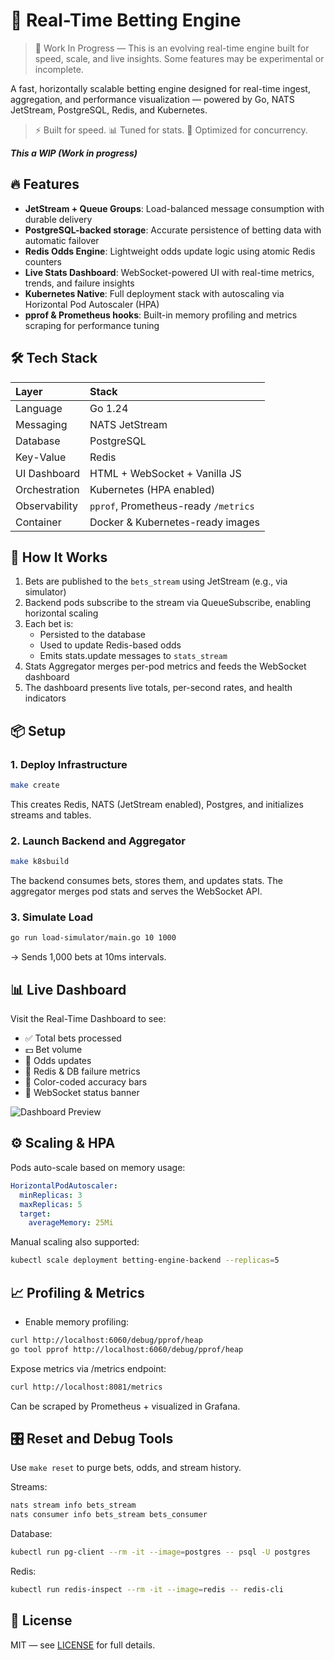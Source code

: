 # 🎯 Real-Time Betting Engine

> 🚧 Work In Progress — This is an evolving real-time engine built for speed, scale, and live insights. Some features may be experimental or incomplete.

A fast, horizontally scalable betting engine designed for real-time ingest, aggregation, and performance visualization — powered by Go, NATS JetStream, PostgreSQL, Redis, and Kubernetes.

> ⚡ Built for speed. 📊 Tuned for stats. 🧠 Optimized for concurrency.

**_This a WIP (Work in progress)_**

## 🔥 Features

- **JetStream + Queue Groups**: Load-balanced message consumption with durable delivery
- **PostgreSQL-backed storage**: Accurate persistence of betting data with automatic failover
- **Redis Odds Engine**: Lightweight odds update logic using atomic Redis counters
- **Live Stats Dashboard**: WebSocket-powered UI with real-time metrics, trends, and failure insights
- **Kubernetes Native**: Full deployment stack with autoscaling via Horizontal Pod Autoscaler (HPA)
- **pprof & Prometheus hooks**: Built-in memory profiling and metrics scraping for performance tuning

## 🛠️ Tech Stack

| Layer         | Stack                                |
| :------------ | :----------------------------------- |
| Language      | Go 1.24                              |
| Messaging     | NATS JetStream                       |
| Database      | PostgreSQL                           |
| Key-Value     | Redis                                |
| UI Dashboard  | HTML + WebSocket + Vanilla JS        |
| Orchestration | Kubernetes (HPA enabled)             |
| Observability | `pprof`, Prometheus-ready `/metrics` |
| Container     | Docker & Kubernetes-ready images     |

## 🚀 How It Works

1. Bets are published to the `bets_stream` using JetStream (e.g., via simulator)
1. Backend pods subscribe to the stream via QueueSubscribe, enabling horizontal scaling
1. Each bet is:
   - Persisted to the database
   - Used to update Redis-based odds
   - Emits stats.update messages to `stats_stream`
1. Stats Aggregator merges per-pod metrics and feeds the WebSocket dashboard
1. The dashboard presents live totals, per-second rates, and health indicators

## 📦 Setup

### 1. Deploy Infrastructure

```bash
make create
```

This creates Redis, NATS (JetStream enabled), Postgres, and initializes streams and tables.

### 2. Launch Backend and Aggregator

```bash
make k8sbuild
```

The backend consumes bets, stores them, and updates stats. The aggregator merges pod stats and serves the WebSocket API.

### 3. Simulate Load

```bash
go run load-simulator/main.go 10 1000
```

→ Sends 1,000 bets at 10ms intervals.

## 📊 Live Dashboard

Visit the Real-Time Dashboard to see:

- ✅ Total bets processed
- 💵 Bet volume
- 🔁 Odds updates
- 🧯 Redis & DB failure metrics
- 🎨 Color-coded accuracy bars
- 🔌 WebSocket status banner

<img src="https://via.placeholder.com/600x300?text=Dashboard+Demo" alt="Dashboard Preview" />

## ⚙️ Scaling & HPA

Pods auto-scale based on memory usage:

```yaml
HorizontalPodAutoscaler:
  minReplicas: 3
  maxReplicas: 5
  target:
    averageMemory: 25Mi
```

Manual scaling also supported:

```bash
kubectl scale deployment betting-engine-backend --replicas=5
```

## 📈 Profiling & Metrics

- Enable memory profiling:

```bash
curl http://localhost:6060/debug/pprof/heap
go tool pprof http://localhost:6060/debug/pprof/heap
```

Expose metrics via /metrics endpoint:

```bash
curl http://localhost:8081/metrics
```

Can be scraped by Prometheus + visualized in Grafana.

## 🎛️ Reset and Debug Tools

Use `make reset` to purge bets, odds, and stream history.

Streams:

```bash
nats stream info bets_stream
nats consumer info bets_stream bets_consumer
```

Database:

```bash
kubectl run pg-client --rm -it --image=postgres -- psql -U postgres
```

Redis:

```bash
kubectl run redis-inspect --rm -it --image=redis -- redis-cli
```

## 📜 License

MIT — see [LICENSE](LICENSE) for full details.

